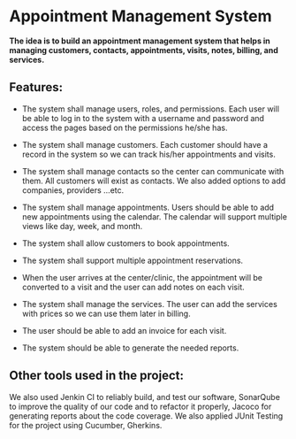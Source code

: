 # Appointment Management System

**The idea is to build an appointment management system that helps in managing customers, contacts, appointments, visits, notes, billing, and services.**

## Features:
* The system shall manage users, roles, and permissions. Each user will be able to log in to the system with a username and password and access the pages based on the permissions he/she has.

* The system shall manage customers. Each customer should have a record in the system so we can track his/her appointments and visits.

* The system shall manage contacts so the center can communicate with them. All customers will exist as contacts. We also added options to add companies, providers …etc.

* The system shall manage appointments. Users should be able to add new appointments using the calendar. The calendar will support multiple views like day, week, and month.

* The system shall allow customers to book appointments.

* The system shall support multiple appointment reservations.

* When the user arrives at the center/clinic, the appointment will be converted to a visit and the user can add notes on each visit.

* The system shall manage the services. The user can add the services with prices so we can use them later in billing.

* The user should be able to add an invoice for each visit.

* The system should be able to generate the needed reports.

## Other tools used in the project:
We also used Jenkin CI to reliably build, and test our software, SonarQube to improve the quality of our code and to refactor it properly, Jacoco for generating reports about the code coverage. We also applied JUnit Testing for the project using Cucumber, Gherkins.



